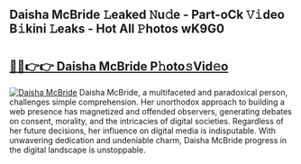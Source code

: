## Daisha McBride 𝙻eaked 𝙽u𝚍e - Part-oCk 𝚅𝚒deo B𝚒kini 𝙻eaks - Hot All 𝙿hotos wK9G0

# <h2><a href="http://ld2tq1v.urlbe.top/?page=Daisha+McBride">🔗🔗👉👉 Daisha McBride P𝚑oto𝚜Vid𝚎o</a></h2>

[![Daisha McBride](https://i.imgur.com/eBuTRDB.gif)](http://ld2tq1v.urlbe.top/?page=Daisha+McBride)
Daisha McBride, a multifaceted and paradoxical person, challenges simple comprehension. Her unorthodox approach to building a web presence has magnetized and offended observers, generating debates on consent, morality, and the intricacies of digital societies. Regardless of her future decisions, her influence on digital media is indisputable. With unwavering dedication and undeniable charm, Daisha McBride progress in the digital landscape is unstoppable.
